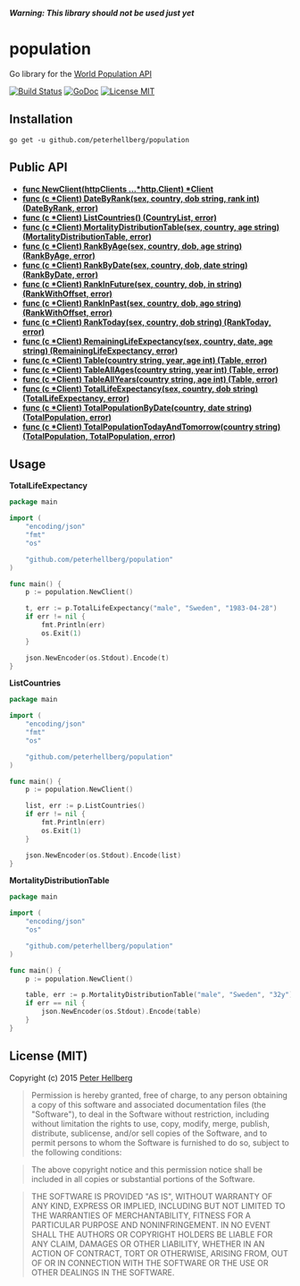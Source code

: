 ***Warning: This library should not be used just yet***

# population

Go library for the [World Population API](http://api.population.io/)

[![Build Status](https://travis-ci.org/peterhellberg/population.svg?branch=master)](https://travis-ci.org/peterhellberg/population)
[![GoDoc](https://img.shields.io/badge/godoc-reference-blue.svg?style=flat)](https://godoc.org/github.com/peterhellberg/population)
[![License MIT](https://img.shields.io/badge/license-MIT-lightgrey.svg?style=flat)](https://github.com/peterhellberg/population#license-mit)

## Installation

    go get -u github.com/peterhellberg/population

## Public API

 - **[func NewClient(httpClients ...\*http.Client) \*Client](https://godoc.org/github.com/peterhellberg/population#NewClient)**
 - **[func (c \*Client) DateByRank(sex, country, dob string, rank int) (DateByRank, error)](https://godoc.org/github.com/peterhellberg/population#Client.DateByRank)**
 - **[func (c \*Client) ListCountries() (CountryList, error)](https://godoc.org/github.com/peterhellberg/population#Client.ListCountries)**
 - **[func (c \*Client) MortalityDistributionTable(sex, country, age string) (MortalityDistributionTable, error)](https://godoc.org/github.com/peterhellberg/population#Client.MortalityDistributionTable)**
 - **[func (c \*Client) RankByAge(sex, country, dob, age string) (RankByAge, error)](https://godoc.org/github.com/peterhellberg/population#Client.RankByAge)**
 - **[func (c \*Client) RankByDate(sex, country, dob, date string) (RankByDate, error)](https://godoc.org/github.com/peterhellberg/population#Client.RankByDate)**
 - **[func (c \*Client) RankInFuture(sex, country, dob, in string) (RankWithOffset, error)](https://godoc.org/github.com/peterhellberg/population#Client.RankInFuture)**
 - **[func (c \*Client) RankInPast(sex, country, dob, ago string) (RankWithOffset, error)](https://godoc.org/github.com/peterhellberg/population#Client.RankInPast)**
 - **[func (c \*Client) RankToday(sex, country, dob string) (RankToday, error)](https://godoc.org/github.com/peterhellberg/population#Client.RankToday)**
 - **[func (c \*Client) RemainingLifeExpectancy(sex, country, date, age string) (RemainingLifeExpectancy, error)](https://godoc.org/github.com/peterhellberg/population#Client.RemainingLifeExpectancy)**
 - **[func (c \*Client) Table(country string, year, age int) (Table, error)](https://godoc.org/github.com/peterhellberg/population#Client.Table)**
 - **[func (c \*Client) TableAllAges(country string, year int) (Table, error)](https://godoc.org/github.com/peterhellberg/population#Client.TableAllAges)**
 - **[func (c \*Client) TableAllYears(country string, age int) (Table, error)](https://godoc.org/github.com/peterhellberg/population#Client.TableAllYears)**
 - **[func (c \*Client) TotalLifeExpectancy(sex, country, dob string) (TotalLifeExpectancy, error)](https://godoc.org/github.com/peterhellberg/population#Client.TotalLifeExpectancy)**
 - **[func (c \*Client) TotalPopulationByDate(country, date string) (TotalPopulation, error)](https://godoc.org/github.com/peterhellberg/population#Client.TotalPopulationByDate)**
 - **[func (c \*Client) TotalPopulationTodayAndTomorrow(country string) (TotalPopulation, TotalPopulation, error)](https://godoc.org/github.com/peterhellberg/population#Client.TotalPopulationTodayAndTomorrow)**

## Usage

**TotalLifeExpectancy**

```go
package main

import (
	"encoding/json"
	"fmt"
	"os"

	"github.com/peterhellberg/population"
)

func main() {
	p := population.NewClient()

	t, err := p.TotalLifeExpectancy("male", "Sweden", "1983-04-28")
	if err != nil {
		fmt.Println(err)
		os.Exit(1)
	}

	json.NewEncoder(os.Stdout).Encode(t)
}
```

**ListCountries**

```go
package main

import (
	"encoding/json"
	"fmt"
	"os"

	"github.com/peterhellberg/population"
)

func main() {
	p := population.NewClient()

	list, err := p.ListCountries()
	if err != nil {
		fmt.Println(err)
		os.Exit(1)
	}

	json.NewEncoder(os.Stdout).Encode(list)
}
```

**MortalityDistributionTable**

```go
package main

import (
	"encoding/json"
	"os"

	"github.com/peterhellberg/population"
)

func main() {
	p := population.NewClient()

	table, err := p.MortalityDistributionTable("male", "Sweden", "32y")
	if err == nil {
		json.NewEncoder(os.Stdout).Encode(table)
	}
}
```

## License (MIT)

Copyright (c) 2015 [Peter Hellberg](http://c7.se/)

> Permission is hereby granted, free of charge, to any person obtaining
> a copy of this software and associated documentation files (the
> "Software"), to deal in the Software without restriction, including
> without limitation the rights to use, copy, modify, merge, publish,
> distribute, sublicense, and/or sell copies of the Software, and to
> permit persons to whom the Software is furnished to do so, subject to
> the following conditions:

> The above copyright notice and this permission notice shall be
> included in all copies or substantial portions of the Software.

> THE SOFTWARE IS PROVIDED "AS IS", WITHOUT WARRANTY OF ANY KIND,
> EXPRESS OR IMPLIED, INCLUDING BUT NOT LIMITED TO THE WARRANTIES OF
> MERCHANTABILITY, FITNESS FOR A PARTICULAR PURPOSE AND
> NONINFRINGEMENT. IN NO EVENT SHALL THE AUTHORS OR COPYRIGHT HOLDERS BE
> LIABLE FOR ANY CLAIM, DAMAGES OR OTHER LIABILITY, WHETHER IN AN ACTION
> OF CONTRACT, TORT OR OTHERWISE, ARISING FROM, OUT OF OR IN CONNECTION
> WITH THE SOFTWARE OR THE USE OR OTHER DEALINGS IN THE SOFTWARE.
